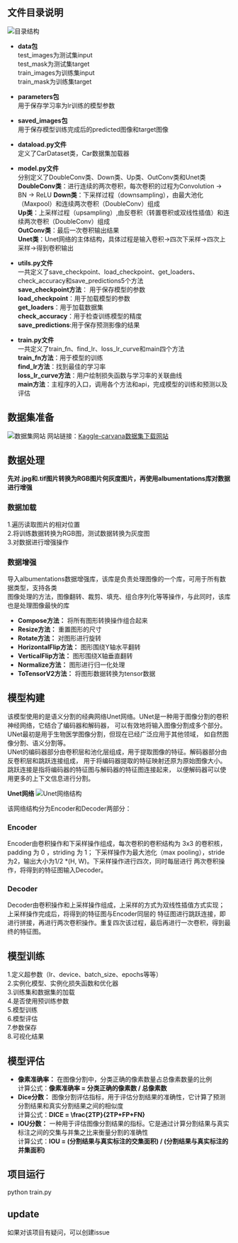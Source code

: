 ## 文件目录说明
![目录结构](/declare/demo_contents.png)
  

* __data包__  
test_images为测试集input  
test_mask为测试集target  
train_images为训练集input  
train_mask为训练集target  
  

* __parameters包__  
用于保存学习率为lr训练的模型参数  
  

* __saved_images包__   
用于保存模型训练完成后的predicted图像和target图像  
  

* __dataload.py文件__    
定义了CarDataset类，Car数据集加载器  
  

* __model.py文件__  
分别定义了DoubleConv类、Down类、Up类、OutConv类和Unet类  
**DoubleConv类**：进行连续的两次卷积，每次卷积的过程为Convolution -> BN -> ReLU
**Down类**：下采样过程（downsampling），由最大池化（Maxpool）和连续两次卷积（DoubleConv）组成  
**Up类**：上采样过程（upsampling）,由反卷积（转置卷积或双线性插值）和连续两次卷积（DoubleConv）组成  
**OutConv类**：最后一次卷积输出结果  
**Unet类**：Unet网络的主体结构，具体过程是输入卷积->四次下采样->四次上采样->得到卷积输出  
  

* __utils.py文件__  
一共定义了save_checkpoint、load_checkpoint、get_loaders、check_accuracy和save_predictions5个方法  
**save_checkpoint方法**： 用于保存模型的参数  
**load_checkpoint**：用于加载模型的参数  
**get_loaders**：用于加载数据集  
**check_accuracy**：用于检查训练模型的精度  
**save_predictions**:用于保存预测影像的结果  
   

* __train.py文件__  
一共定义了train_fn、find_lr、loss_lr_curve和main四个方法  
**train_fn方法**：用于模型的训练  
**find_lr方法**：找到最佳的学习率  
**loss_lr_curve方法**：用户绘制损失函数与学习率的关联曲线  
**main方法**：主程序的入口，调用各个方法和api，完成模型的训练和预测以及评估  
  

## 数据集准备  
![数据集网站](/declare/kaggle-carvana.png)
网站链接：[Kaggle-carvana数据集下载网站](https://www.kaggle.com/competitions/carvana-image-masking-challenge/data)  
  

## 数据处理 
**先对.jpg和.tif图片转换为RGB图片何灰度图片，再使用albumentations库对数据进行增强**
### 数据加载
1.遍历读取图片的相对位置  
2.将训练数据转换为RGB图，测试数据转换为灰度图  
3.对数据进行增强操作  

### 数据增强  
导入albumentations数据增强库，该库是负责处理图像的一个库，可用于所有数据类型，支持各类  
图像处理的方法，图像翻转、裁剪、填充、组合序列化等等操作，与此同时，该库也是处理图像最快的库
* **Compose方法：** 将所有图形转换操作组合起来
* **Resize方法：** 重置图形的尺寸
* **Rotate方法：** 对图形进行旋转
* **HorizontalFlip方法：** 图形围绕Y轴水平翻转
* **VerticalFlip方法：** 图形围绕X轴垂直翻转
* **Normalize方法：** 图形进行归一化处理
* **ToTensorV2方法：** 将图形数据转换为tensor数据


## 模型构建  
该模型使用的是语义分割的经典网络Unet网络。UNet是一种用于图像分割的卷积神经网络，它结合了编码器和解码器，
可以有效地将输入图像分割成多个部分。UNet最初是用于生物医学图像分割，但现在已经广泛应用于其他领域，
如自然图像分割、语义分割等。  
UNet的编码器部分由卷积层和池化层组成，用于提取图像的特征。解码器部分由反卷积层和跳跃连接组成，
用于将编码器提取的特征映射还原为原始图像大小。跳跃连接是指将编码器的特征图与解码器的特征图连接起来，
以便解码器可以使用更多的上下文信息进行分割。   

**Unet网络**
![Unet网络结构](/declare/unet.png)  
  
该网络结构分为Encoder和Decoder两部分：
### Encoder
Encoder由卷积操作和下采样操作组成，每次卷积的卷积结构为 3x3 的卷积核，padding 为 0 ，striding 为 1；
下采样操作为最大池化（max pooling），stride为2，输出大小为1/2 *(H, W)。下采样操作进行四次，同时每层进行
两次卷积操作，将得到的特征图输入Decoder。  

### Decoder
Decoder由卷积操作和上采样操作组成，上采样的方式为双线性插值方式实现；上采样操作完成后，将得到的特征图与Encoder同层的
特征图进行跳跃连接，即进行拼接，再进行两次卷积操作。重复四次该过程，最后再进行一次卷积，得到最终的特征图。

## 模型训练
1.定义超参数（lr、device、batch_size、epochs等等）  
2.实例化模型、实例化损失函数和优化器  
3.训练集和数据集的加载  
4.是否使用预训练参数  
5.模型训练  
6.模型评估  
7.参数保存  
8.可视化结果  


## 模型评估  
* **像素准确率：** 在图像分割中，分类正确的像素数量占总像素数量的比例  
计算公式：**像素准确率 = 分类正确的像素数 / 总像素数**
* **Dice分数：** 图像分割评估指标，用于评估分割结果的准确性，它计算了预测分割结果和真实分割结果之间的相似度  
计算公式：**DICE = \frac{2TP}{2TP+FP+FN}** 
* **IOU分数：** 一种用于评估图像分割结果的指标。它是通过计算分割结果与真实标注之间的交集与并集之比来衡量分割的准确性  
计算公式：**IOU = (分割结果与真实标注的交集面积) / (分割结果与真实标注的并集面积)**


## 项目运行
python train.py


## update
如果对该项目有疑问，可以创建issue


